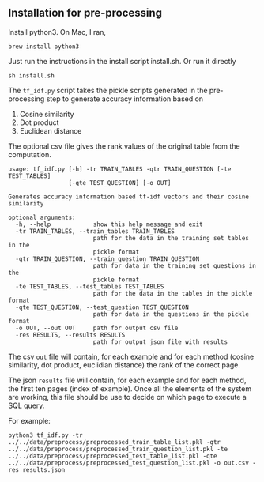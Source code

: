## Installation for pre-processing

Install python3. 
On Mac, I ran,

```shell
brew install python3
```

Just run the instructions in the install script install.sh. Or run it directly
```shell
sh install.sh
```

The `tf_idf.py` script takes the pickle scripts generated in the pre-processing step to generate accuracy information based on
1) Cosine similarity
2) Dot product
3) Euclidean distance

The optional csv file gives the rank values of the original table from the computation.

```
usage: tf_idf.py [-h] -tr TRAIN_TABLES -qtr TRAIN_QUESTION [-te TEST_TABLES]
                 [-qte TEST_QUESTION] [-o OUT]

Generates accuracy information based tf-idf vectors and their cosine
similarity

optional arguments:
  -h, --help            show this help message and exit
  -tr TRAIN_TABLES, --train_tables TRAIN_TABLES
                        path for the data in the training set tables in the
                        pickle format
  -qtr TRAIN_QUESTION, --train_question TRAIN_QUESTION
                        path for data in the training set questions in the
                        pickle format
  -te TEST_TABLES, --test_tables TEST_TABLES
                        path for the data in the tables in the pickle format
  -qte TEST_QUESTION, --test_question TEST_QUESTION
                        path for data in the questions in the pickle format
  -o OUT, --out OUT     path for output csv file
  -res RESULTS, --results RESULTS
                        path for output json file with results
```

The csv `out` file will contain, for each example and for each method (cosine similarity, dot product, euclidian distance) the rank of the correct page.

The json `results` file will contain, for each example and for each method, the first ten pages (index of example). Once all the elements of the system are working, this file should be use to decide on which page to execute a SQL query.

For example:  
```shell
python3 tf_idf.py -tr ../../data/preprocess/preprocessed_train_table_list.pkl -qtr ../../data/preprocess/preprocessed_train_question_list.pkl -te ../../data/preprocess/preprocessed_test_table_list.pkl -qte ../../data/preprocess/preprocessed_test_question_list.pkl -o out.csv -res results.json
```
